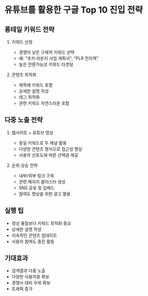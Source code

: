 # 유튜브를 활용한 구글 Top 10 진입 전략

## 롱테일 키워드 전략

1. 키워드 선정

   - 경쟁이 낮은 구체적 키워드 선택
   - 예: "후카 라운지 사업 계획서", "PLR 전자책"
   - 높은 전환가능성 키워드 타겟팅

2. 콘텐츠 최적화
   - 제목에 키워드 포함
   - 상세한 설명 작성
   - 태그 최적화
   - 관련 키워드 자연스러운 포함

## 다중 노출 전략

1. 웹사이트 + 유튜브 영상

   - 동일 키워드로 두 채널 활용
   - 다양한 콘텐츠 형식으로 접근성 향상
   - 사용자 선호도에 따른 선택권 제공

2. 순위 상승 전략
   - 내부/외부 링크 구축
   - 관련 페이지 클러스터 생성
   - SNS 공유 및 임베드
   - 참여도 향상을 위한 광고 활용

## 실행 팁

- 영상 품질보다 키워드 최적화 중요
- 상세한 설명 작성
- 지속적인 콘텐츠 업데이트
- 사용자 참여도 증진 활동

## 기대효과

- 검색결과 다중 노출
- 다양한 사용자층 확보
- 경쟁사 대비 우위 확보
- 트래픽 증가
